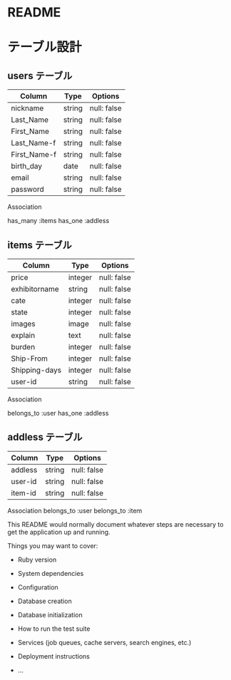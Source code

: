 # README

# テーブル設計

## users テーブル

| Column       | Type   | Options     |
| ------------ | ------| ------------ |
| nickname     | string | null: false |
| Last_Name    | string | null: false |
| First_Name   | string | null: false | 
| Last_Name-f  | string | null: false |
| First_Name-f | string | null: false |
| birth_day   | date   | null: false |
| email       | string | null: false |
| password    | string | null: false |

   Association

 has_many :items
 has_one :addless
 

## items テーブル

| Column          | Type    | Options     |
| --------------- | ------  | ----------- |
| price           | integer | null: false |
| exhibitorname   | string  | null: false |
| cate            | integer | null: false |
| state           | integer | null: false |
| images          | image   | null: false |
| explain         | text    | null: false |
| burden          | integer | null: false |
| Ship-From       | integer | null: false |
| Shipping-days   | integer | null: false |
| user-id         | string | null: false | 
  Association

belongs_to :user
has_one :addless
## addless テーブル

| Column  | Type   | Options    |
| ------- | ------ | ---------- |
| addless | string | null: false|
| user-id | string | null: false|
| item-id | string | null: false|

Association
belongs_to :user
belongs_to :item

This README would normally document whatever steps are necessary to get the
application up and running.

Things you may want to cover:

* Ruby version

* System dependencies

* Configuration

* Database creation

* Database initialization

* How to run the test suite

* Services (job queues, cache servers, search engines, etc.)

* Deployment instructions

* ...
